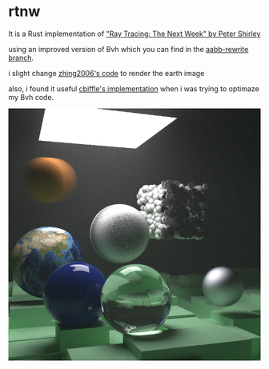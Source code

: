 # rtnw

It is a Rust implementation of ["Ray Tracing: The Next Week" by Peter Shirley](https://raytracing.github.io/books/RayTracingTheNextWeek.html)

using an improved version of Bvh which you can find in the [aabb-rewrite branch](https://github.com/RayTracing/raytracing.github.io/tree/aabb-rewrite).

i slight change [zhing2006's code](https://github.com/zhing2006/Ray-Tracing-in-One-Weekend-CN/blob/dev_cn/rust/TheNextWeek/src/rtw_stb_image.rs) to render the earth image

also, i found it useful [cbiffle's implementation](https://github.com/cbiffle/rtiow-rust) when i was trying to optimaze my Bvh code.

![5000 times oversampled final scene](./final_scene.png)
